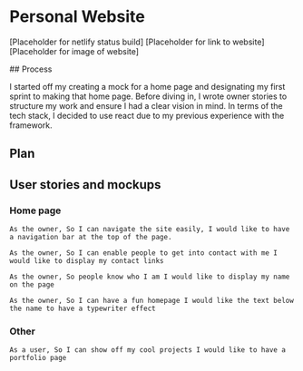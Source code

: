# Personal Website

[Placeholder for netlify status build]
[Placeholder for link to website]
[Placeholder for image of website]

## Process

I started off my creating a mock for a home page and designating my first sprint to making that home page. Before diving in, I wrote owner stories to structure my work and ensure I had a clear vision in mind. In terms of the tech stack, I decided to use react due to my previous experience with the framework.

## Plan

## User stories and mockups

### Home page

`As the owner,
So I can navigate the site easily,
I would like to have a navigation bar at the top of the page.
`

`As the owner,
So I can enable people to get into contact with me
I would like to display my contact links
`

`As the owner,
So people know who I am
I would like to display my name on the page
`

`As the owner,
So I can have a fun homepage
I would like the text below the name to have a typewriter effect
`

### Other

`As a user,
So I can show off my cool projects
I would like to have a portfolio page
`

